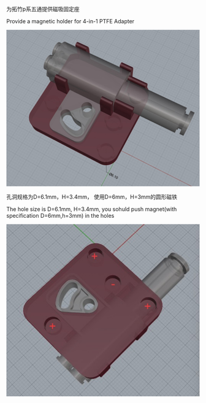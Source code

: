 为拓竹p系五通提供磁吸固定座

Provide a magnetic holder for 4-in-1 PTFE Adapter


![preview](./assets/cover.jpg)

孔洞规格为D=6.1mm，H=3.4mm， 使用D=6mm，H=3mm的圆形磁铁

The hole size is D=6.1mm, H=3.4mm, you sohuld push magnet(with specification D=6mm,h=3mm) in the holes

![Magnet installation](./assets/Magnet%20Installation%20Instructions.jpg)

